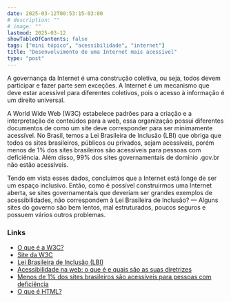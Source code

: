 ```yaml
---
date: 2025-03-12T00:53:15-03:00
# description: ""
# image: ""
lastmod: 2025-03-12
showTableOfContents: false
tags: ["mini tópico", "acessibilidade", "internet"]
title: "Desenvolvimento de uma Internet mais acessível"
type: "post"
---
```


A governança da Internet é uma construção coletiva, ou seja, todos devem participar e fazer parte sem exceções. A Internet é um mecanismo que deve estar acessível para diferentes coletivos, pois o acesso à informação é um direito universal.

A World Wide Web (W3C) estabelece padrões para a criação e a interpretação de conteúdos para a web, essa organização possui diferentes documentos de como um site deve corresponder para ser minimamente acessível. No Brasil, temos a Lei Brasileira de Inclusão (LBI) que obriga que todos os sites brasileiros, públicos ou privados, sejam acessíveis, porém menos de 1% dos sites brasileiros são acessíveis para pessoas com deficiência. Além disso, 99% dos sites governamentais de domínio .gov.br não estão acessíveis.

Tendo em vista esses dados, concluímos que a Internet está longe de ser um espaço inclusivo. Então, como é possível construirmos uma Internet aberta, se sites governamentais que deveriam ser grandes exemplos de acessibilidades, não correspondem à Lei Brasileira de Inclusão? — Alguns sites do governo são bem lentos, mal estruturados, poucos seguros e possuem vários outros problemas.

### Links

- [O que é a W3C?](https://pt.wikipedia.org/wiki/W3C)
- [Site da W3C](https://www.w3c.br/)
- [Lei Brasileira de Inclusão (LBI)](http://www.planalto.gov.br/ccivil_03/_ato2015-2018/2015/lei/l13146.htm)
- [Acessibilidade na web: o que é e quais são as suas diretrizes](https://neilpatel.com/br/blog/acessibilidade-na-web/)
- [Menos de 1% dos sites brasileiros são acessíveis para pessoas com deficiência](https://revistagalileu.globo.com/Tecnologia/noticia/2019/10/menos-de-1-dos-sites-brasileiros-sao-acessiveis-para-pessoas-com-deficiencia.html)
- [O que é HTML?](https://pt.wikipedia.org/wiki/HTML)